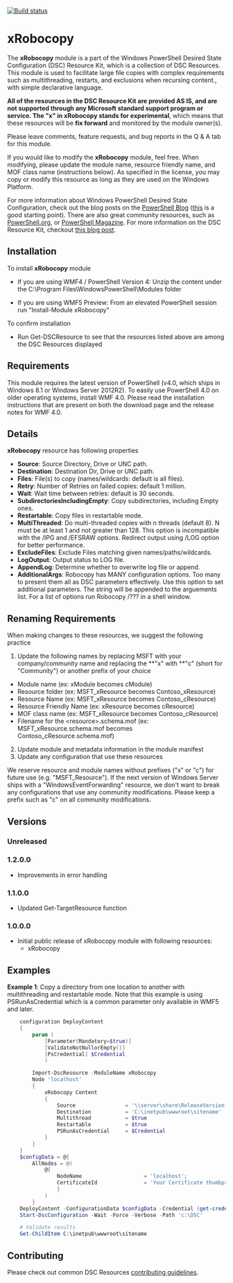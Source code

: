 [![Build status](https://ci.appveyor.com/api/projects/status/gooo7e8b374v45j6/branch/master?svg=true)](https://ci.appveyor.com/project/PowerShell/xrobocopy/branch/master)  

# xRobocopy 

The **xRobocopy** module is a part of the Windows PowerShell Desired State Configuration (DSC) Resource Kit, which is a collection of DSC Resources. This module is used to facilitate large file copies with complex requirements such as multithreading, restarts, and exclusions when recursing content., with simple declarative language.

**All of the resources in the DSC Resource Kit are provided AS IS, and are not supported through any Microsoft standard support program or service. The "x" in xRobocopy stands for experimental**, which means that these resources will be **fix forward** and monitored by the module owner(s).

Please leave comments, feature requests, and bug reports in the Q & A tab for
this module.

If you would like to modify the **xRobocopy** module, feel free. When modifying, please update the module name, resource friendly name, and MOF class name (instructions below). As specified in the license, you may copy or modify this resource as long as they are used on the Windows Platform.

For more information about Windows PowerShell Desired State Configuration, check out the blog posts on the [PowerShell Blog](http://blogs.msdn.com/b/powershell/) ([this](http://blogs.msdn.com/b/powershell/archive/2013/11/01/configuration-in-a-devops-world-windows-powershell-desired-state-configuration.aspx) is a good starting point). There are also great community resources, such as [PowerShell.org](http://powershell.org/wp/tag/dsc/), or [PowerShell Magazine](http://www.powershellmagazine.com/tag/dsc/). For more information on the DSC Resource Kit, checkout [this blog post](http://go.microsoft.com/fwlink/?LinkID=389546).

Installation
------------

To install **xRobocopy** module

-   If you are using WMF4 / PowerShell Version 4: Unzip the content under the C:\Program Files\WindowsPowerShell\Modules folder

-   If you are using WMF5 Preview: From an elevated PowerShell session run "Install-Module xRobocopy"

To confirm installation

-   Run Get-DSCResource to see that the resources listed above are among the DSC Resources displayed

Requirements
------------

This module requires the latest version of PowerShell (v4.0, which ships in
Windows 8.1 or Windows Server 2012R2). To easily use PowerShell 4.0 on older
operating systems, install WMF 4.0. Please read the installation instructions
that are present on both the download page and the release notes for WMF 4.0.

Details
-------
**xRobocopy** resource has following properties
- **Source**: Source Directory, Drive or UNC path.
- **Destination**: Destination Dir, Drive or UNC path.
- **Files**: File(s) to copy  (names/wildcards: default is all files).
- **Retry**: Number of Retries on failed copies: default 1 million.
- **Wait**: Wait time between retries: default is 30 seconds.
- **SubdirectoriesIncludingEmpty**: Copy subdirectories, including Empty ones.
- **Restartable**: Copy files in restartable mode.
- **MultiThreaded**: Do multi-threaded copies with n threads (default 8). N must be at least 1 and not greater than 128. This option is incompatible with the /IPG and /EFSRAW options. Redirect output using /LOG option for better performance.
- **ExcludeFiles**: Exclude Files matching given names/paths/wildcards.
- **LogOutput**: Output status to LOG file.
- **AppendLog**: Determine whether to overwrite log file or append.
- **AdditionalArgs**: Robocopy has MANY configuration options.  Too many to present them all as DSC parameters effectively. Use this option to set additional parameters.  The string will be appended to the arguements list.  For a list of options run Robocopy /??? in a shell window.

Renaming Requirements
---------------------

When making changes to these resources, we suggest the following practice

1. Update the following names by replacing MSFT with your company/community name
and replacing the **"x" with **"c" (short for "Community") or another prefix of your
choice
 -    Module name (ex: xModule becomes cModule)
 -    Resource folder (ex: MSFT\_xResource becomes Contoso\_xResource)
 -    Resource Name (ex: MSFT\_xResource becomes Contoso\_cResource)
 -    Resource Friendly Name (ex: xResource becomes cResource)
 -    MOF class name (ex: MSFT\_xResource becomes Contoso\_cResource)
 -    Filename for the <resource\>.schema.mof (ex: MSFT\_xResource.schema.mof becomes Contoso\_cResource.schema.mof)

2. Update module and metadata information in the module manifest  
3. Update any configuration that use these resources

We reserve resource and module names without prefixes ("x" or "c") for future use (e.g. "MSFT_Resource"). If the next version of Windows Server ships with a "WindowsEventForwarding" resource, we don't want to break any configurations that use any community modifications. Please keep a prefix such as "c" on all community modifications.

## Versions

### Unreleased

### 1.2.0.0

* Improvements in error handling

### 1.1.0.0

* Updated Get-TargetResource function

### 1.0.0.0

* Initial public release of xRobocopy module with following resources:
	* xRobocopy

Examples
--------

**Example 1**:  Copy a directory from one location to another with multithreading and restartable mode.  Note that this example is using PSRunAsCredential which is a common parameter only available in WMF5 and later.
```powershell
    configuration DeployContent
    {
        param (
            [Parameter(Mandatory=$true)] 
            [ValidateNotNullorEmpty()] 
            [PsCredential] $Credential 
            )

        Import-DscResource -ModuleName xRobocopy
        Node 'localhost'
        {
            xRobocopy Content
            {
                Source                = '\\server\share\ReleaseVersion'
                Destination           = 'C:\inetpub\wwwroot\sitename'
                Multithread           = $true
                Restartable           = $true
                PSRunAsCredential     = $Credential
            }
        }
    }
    $configData = @{
        AllNodes = @(
            @{
                NodeName                    = 'localhost';
                CertificateId               = 'Your Certificate thumbprint here'
                }
            )
        }
    DeployContent -ConfigurationData $configData -Credential (get-credential) -OutputPath 'c:\DSC'
    Start-DscConfiguration -Wait -Force -Verbose -Path 'c:\DSC'

    # Validate results
    Get-ChildItem C:\inetpub\wwwroot\sitename
```

## Contributing
Please check out common DSC Resources [contributing guidelines](https://github.com/PowerShell/DscResource.Kit/blob/master/CONTRIBUTING.md).
